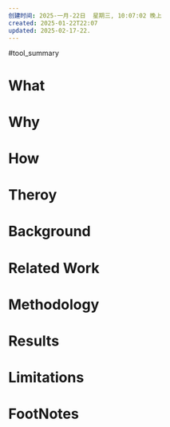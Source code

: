 ```yaml
---
创建时间: 2025-一月-22日  星期三, 10:07:02 晚上
created: 2025-01-22T22:07
updated: 2025-02-17-22.
---
```

#tool_summary 

# What
# Why
# How
# Theroy
# Background
# Related Work
# Methodology
# Results
# Limitations
# FootNotes